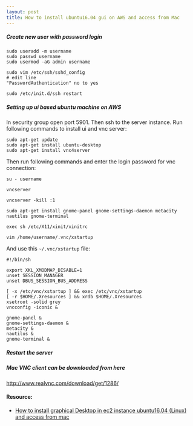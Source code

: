```yaml
---
layout: post
title: How to install ubuntu16.04 gui on AWS and access from Mac
---
```


##### Create new user with password login

```
sudo useradd -m username
sudo passwd username
sudo usermod -aG admin username

sudo vim /etc/ssh/sshd_config 
# edit line 
"PasswordAuthentication" no to yes

sudo /etc/init.d/ssh restart
```

##### Setting up ui based ubuntu machine on AWS
In security group open port 5901. Then ssh to the server instance. Run following commands to install ui and vnc server:

```
sudo apt-get update
sudo apt-get install ubuntu-desktop
sudo apt-get install vnc4server
```

Then run following commands and enter the login password for vnc connection:

```
su - username

vncserver

vncserver -kill :1

sudo apt-get install gnome-panel gnome-settings-daemon metacity nautilus gnome-terminal

exec sh /etc/X11/xinit/xinitrc

vim /home/username/.vnc/xstartup
```

And use this ```~/.vnc/xstartup``` file:

```
#!/bin/sh

export XKL_XMODMAP_DISABLE=1
unset SESSION_MANAGER
unset DBUS_SESSION_BUS_ADDRESS

[ -x /etc/vnc/xstartup ] && exec /etc/vnc/xstartup
[ -r $HOME/.Xresources ] && xrdb $HOME/.Xresources
xsetroot -solid grey
vncconfig -iconic &

gnome-panel &
gnome-settings-daemon &
metacity &
nautilus &
gnome-terminal &
```

##### Restart the server

##### Mac VNC client can be downloaded from here

http://www.realvnc.com/download/get/1286/


#### Resource:
* [How to install graphical Desktop in ec2 instance ubuntu16.04 (Linux) and access from mac](https://medium.com/techfeeds/aws-ec2-ubuntu-gui-2dd97be2822d)
